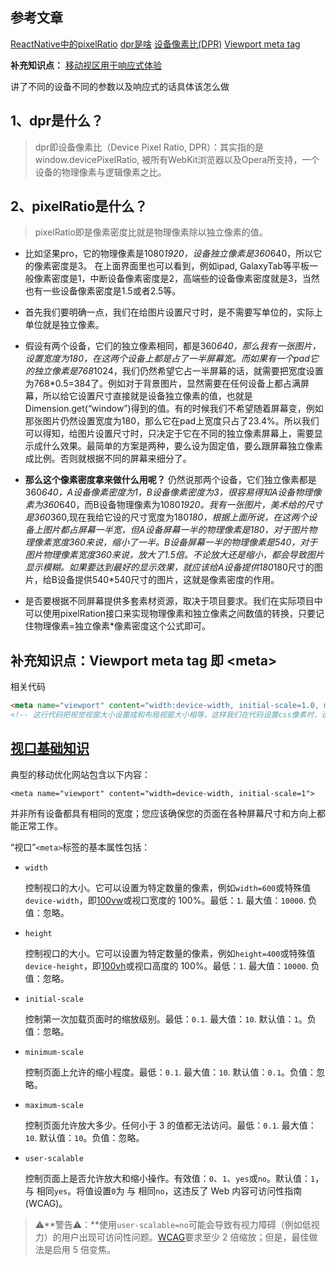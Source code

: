 ## 参考文章
[ReactNative中的pixelRatio](http://yangguang1029.github.io/2017/07/26/rn-pixelRatio/)
[dpr是啥](https://www.jianshu.com/p/ac9c1c7957ab)
[设备像素比(DPR)](https://www.jianshu.com/p/7184c56b6a48)
[Viewport meta tag](https://developer.mozilla.org/en-US/docs/Web/HTML/Viewport_meta_tag)

**补充知识点：**
[移动视区用于响应式体验](https://experienceleague.adobe.com/docs/target/using/experiences/vec/mobile-viewports.html)

讲了不同的设备不同的参数以及响应式的话具体该怎么做

## 1、dpr是什么？
>dpr即设备像素比（Device Pixel Ratio, DPR）：其实指的是 window.devicePixelRatio, 被所有WebKit浏览器以及Opera所支持，一个设备的物理像素与逻辑像素之比。


## 2、pixelRatio是什么？
>pixelRatio即是像素密度比就是物理像素除以独立像素的值。

* 比如坚果pro，它的物理像素是1080*1920，设备独立像素是360*640，所以它的像素密度是3。 在上面界面里也可以看到，例如ipad, GalaxyTab等平板一般像素密度是1，中断设备像素密度是2，高端些的设备像素密度就是3，当然也有一些设备像素密度是1.5或者2.5等。

* 首先我们要明确一点，我们在给图片设置尺寸时，是不需要写单位的，实际上单位就是独立像素。

* 假设有两个设备，它们的独立像素相同，都是360*640，那么我有一张图片，设置宽度为180，在这两个设备上都是占了一半屏幕宽。而如果有一个pad它的独立像素是768*1024，我们仍然希望它占一半屏幕的话，就需要把宽度设置为768*0.5=384了。例如对于背景图片，显然需要在任何设备上都占满屏幕，所以给它设置尺寸直接就是设备独立像素的值，也就是Dimension.get(“window”)得到的值。有的时候我们不希望随着屏幕变，例如那张图片仍然设置宽度为180，那么它在pad上宽度只占了23.4%。所以我们可以得知，给图片设置尺寸时，只决定于它在不同的独立像素屏幕上，需要显示成什么效果。最简单的方案是两种，要么设为固定值，要么跟屏幕独立像素成比例。否则就根据不同的屏幕来细分了。

* **那么这个像素密度拿来做什么用呢？**
  仍然说那两个设备，它们独立像素都是360*640，A设备像素密度为1，B设备像素密度为3，很容易得知A设备物理像素为360*640，而B设备物理像素为1080*1920。我有一张图片，美术给的尺寸是360*360,现在我给它设的尺寸宽度为180*180，根据上面所说，在这两个设备上图片都占屏幕一半宽，但A设备屏幕一半的物理像素是180，对于图片物理像素宽度360来说，缩小了一半。B设备屏幕一半的物理像素是540，对于图片物理像素宽度360来说，放大了1.5倍。不论放大还是缩小，都会导致图片显示模糊。如果要达到最好的显示效果，就应该给A设备提供180*180尺寸的图片，给B设备提供540*540尺寸的图片，这就是像素密度的作用。

* 是否要根据不同屏幕提供多套素材资源，取决于项目要求。我们在实际项目中可以使用pixelRation接口来实现物理像素和独立像素之间数值的转换，只要记住物理像素=独立像素*像素密度这个公式即可。

## 补充知识点：Viewport meta tag 即 \<meta>
相关代码
```HTML
<meta name="viewport" content="width:device-width, initial-scale=1.0, maximum=1.0, minimum=1.0, user-scalable=no">
<!-- 这行代码把视觉视窗大小设置成和布局视窗大小相等，这样我们在代码设置css像素时，设置的跟渲染出来效果也是一样。 -->
```

## [视口基础知识](https://developer.mozilla.org/en-US/docs/Web/HTML/Viewport_meta_tag#viewport_basics)

典型的移动优化网站包含以下内容：

```
<meta name="viewport" content="width=device-width, initial-scale=1">
```

并非所有设备都具有相同的宽度；您应该确保您的页面在各种屏幕尺寸和方向上都能正常工作。

“视口”`<meta>`标签的基本属性包括：

- `width`

  控制视口的大小。它可以设置为特定数量的像素，例如`width=600`或特殊值`device-width`，即[100vw](https://developer.mozilla.org/en-US/docs/Web/CSS/length#relative_length_units_based_on_viewport)或视口宽度的 100%。最低：`1`. 最大值：`10000`. 负值：忽略。

- `height`

  控制视口的大小。它可以设置为特定数量的像素，例如`height=400`或特殊值`device-height`，即[100vh](https://developer.mozilla.org/en-US/docs/Web/CSS/length#vh)或视口高度的 100%。最低：`1`. 最大值：`10000`. 负值：忽略。

- `initial-scale`

  控制第一次加载页面时的缩放级别。最低：`0.1`. 最大值：`10`. 默认值：`1`。负值：忽略。

- `minimum-scale`

  控制页面上允许的缩小程度。最低：`0.1`. 最大值：`10`. 默认值：`0.1`。负值：忽略。

- `maximum-scale`

  控制页面允许放大多少。任何小于 3 的值都无法访问。最低：`0.1`. 最大值：`10`. 默认值：`10`。负值：忽略。

- `user-scalable`

  控制页面上是否允许放大和缩小操作。有效值：`0`、`1`、`yes`或`no`。默认值：`1`，与 相同`yes`。将值设置`0`为 与 相同`no`，这违反了 Web 内容可访问性指南 (WCAG)。

> ⚠**警告⚠：**使用`user-scalable=no`可能会导致有视力障碍（例如低视力）的用户出现可访问性问题。[WCAG](https://developer.mozilla.org/en-US/docs/Web/Accessibility/Understanding_WCAG/Perceivable#guideline_1.4_make_it_easier_for_users_to_see_and_hear_content_including_separating_foreground_from_background)要求至少 2 倍缩放；但是，最佳做法是启用 5 倍变焦。


